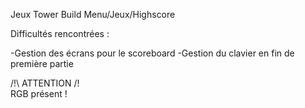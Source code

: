 Jeux Tower Build
Menu/Jeux/Highscore

Difficultés rencontrées : 

-Gestion des écrans pour le scoreboard
-Gestion du clavier en fin de première partie


/!\ ATTENTION /!\
RGB présent !
